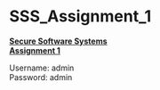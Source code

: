 # SSS_Assignment_1
<u>

<b>Secure Software Systems</b>
<br>
<b>Assignment 1</b>
</u>

  
Username: admin
<br>
Password: admin
